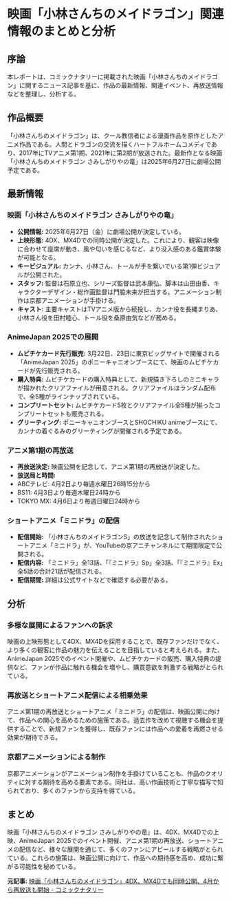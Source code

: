 # 映画「小林さんちのメイドラゴン」関連情報のまとめと分析

## 序論

本レポートは、コミックナタリーに掲載された映画「小林さんちのメイドラゴン」に関するニュース記事を基に、作品の最新情報、関連イベント、再放送情報などを整理し、分析する。

## 作品概要

「小林さんちのメイドラゴン」は、クール教信者による漫画作品を原作としたアニメ作品である。人間とドラゴンの交流を描くハートフルホームコメディであり、2017年にTVアニメ第1期、2021年に第2期が放送された。最新作となる映画「小林さんちのメイドラゴン さみしがりやの竜」は2025年6月27日に劇場公開予定である。

## 最新情報

### 映画「小林さんちのメイドラゴン さみしがりやの竜」

* **公開情報:** 2025年6月27日（金）に劇場公開が決定している。
* **上映形態:** 4DX、MX4Dでの同時公開が決定した。これにより、観客は映像に合わせて座席が動き、風や匂いを感じるなど、より没入感のある鑑賞体験が可能となる。
* **キービジュアル:** カンナ、小林さん、トールが手を繋いでいる第1弾ビジュアルが公開された。
* **スタッフ:** 監督は石原立也、シリーズ監督は武本康弘、脚本は山田由香、キャラクターデザイン・総作画監督は門脇未来が担当する。アニメーション制作は京都アニメーションが手掛ける。
* **キャスト:** 主要キャストはTVアニメ版から続投し、カンナ役を長縄まりあ、小林さん役を田村睦心、トール役を桑原由気などが務める。

### AnimeJapan 2025での展開

* **ムビチケカード先行販売:** 3月22日、23日に東京ビッグサイトで開催される「AnimeJapan 2025」のポニーキャニオンブースにて、映画のムビチケカードが先行販売される。
* **購入特典:** ムビチケカードの購入特典として、新規描き下ろしのミニキャラが描かれたクリアファイルが用意される。クリアファイルはランダム配布で、全5種がラインナップされている。
* **コンプリートセット:** ムビチケカード5枚とクリアファイル全5種が揃ったコンプリートセットも販売される。
* **グリーティング:** ポニーキャニオンブースとSHOCHIKU animeブースにて、カンナの着ぐるみのグリーティングが開催される予定である。

### アニメ第1期の再放送

* **再放送決定:** 映画公開を記念して、アニメ第1期の再放送が決定した。
* **放送局と時間:**
 * ABCテレビ: 4月2日より毎週水曜日26時15分から
 * BS11: 4月3日より毎週木曜日24時から
 * TOKYO MX: 4月6日より毎週日曜日24時から

### ショートアニメ「ミニドラ」の配信

* **配信開始:** 「小林さんちのメイドラゴンS」の放送を記念して制作されたショートアニメ「ミニドラ」が、YouTubeの京アニチャンネルにて期間限定で公開される。
* **配信内容:** 「ミニドラ」全13話、「『ミニドラ』Sp」全3話、「『ミニドラ』Ex」全5話の合計21話が配信される。
* **配信期間:** 詳細は公式サイトなどで確認する必要がある。

## 分析

### 多様な展開によるファンへの訴求

映画の上映形態として4DX、MX4Dを採用することで、既存ファンだけでなく、より多くの観客に作品の魅力を伝えることを目指していると考えられる。また、AnimeJapan 2025でのイベント開催や、ムビチケカードの販売、購入特典の提供など、ファンが作品に触れる機会を増やし、購買意欲を刺激する戦略がとられている。

### 再放送とショートアニメ配信による相乗効果

アニメ第1期の再放送とショートアニメ「ミニドラ」の配信は、映画公開に向けて、作品への関心を高めるための施策である。過去作を改めて視聴する機会を提供することで、新規ファンを獲得し、既存ファンには作品への愛着を再燃させる効果が期待できる。

### 京都アニメーションによる制作

京都アニメーションがアニメーション制作を手掛けていることも、作品のクオリティに対する期待を高める要素である。同社は、高い作画技術と丁寧な描写で知られており、多くのファンから支持を得ている。

## まとめ

映画「小林さんちのメイドラゴン さみしがりやの竜」は、4DX、MX4Dでの上映、AnimeJapan 2025でのイベント開催、アニメ第1期の再放送、ショートアニメの配信など、様々な展開を通じて、多くのファンにアピールする戦略がとられている。これらの施策は、映画公開に向けて、作品への期待感を高め、成功に繋がる可能性を秘めている。


**元記事:** [映画「小林さんちのメイドラゴン」4DX、MX4Dでも同時公開、4月から再放送も開始 - コミックナタリー](https://natalie.mu/comic/news/615721)